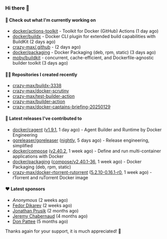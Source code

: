### Hi there 👋

#### 👷 Check out what I'm currently working on

- [docker/actions-toolkit](https://github.com/docker/actions-toolkit) - Toolkit for Docker (GitHub) Actions (1 day ago)
- [docker/buildx](https://github.com/docker/buildx) - Docker CLI plugin for extended build capabilities with BuildKit (2 days ago)
- [crazy-max/.github](https://github.com/crazy-max/.github) -  (2 days ago)
- [docker/packaging](https://github.com/docker/packaging) - Docker Packaging (deb, rpm, static) (3 days ago)
- [moby/buildkit](https://github.com/moby/buildkit) - concurrent, cache-efficient, and Dockerfile-agnostic builder toolkit (3 days ago)

#### 👨‍💻 Repositories I created recently

- [crazy-max/buildx-3338](https://github.com/crazy-max/buildx-3338)
- [crazy-max/docker-scrutiny](https://github.com/crazy-max/docker-scrutiny)
- [crazy-max/test-builder-action](https://github.com/crazy-max/test-builder-action)
- [crazy-max/builder-action](https://github.com/crazy-max/builder-action)
- [crazy-max/docker-captains-briefing-20250129](https://github.com/crazy-max/docker-captains-briefing-20250129)

#### 🚀 Latest releases I've contributed to

- [docker/cagent](https://github.com/docker/cagent) ([v1.9.1](https://github.com/docker/cagent/releases/tag/v1.9.1), 1 day ago) - Agent Builder and Runtime by Docker Engineering
- [goreleaser/goreleaser](https://github.com/goreleaser/goreleaser) ([nightly](https://github.com/goreleaser/goreleaser/releases/tag/nightly), 5 days ago) - Release engineering, simplified
- [docker/compose](https://github.com/docker/compose) ([v2.40.2](https://github.com/docker/compose/releases/tag/v2.40.2), 1 week ago) - Define and run multi-container applications with Docker
- [docker/packaging](https://github.com/docker/packaging) ([compose/v2.40.1-36](https://github.com/docker/packaging/releases/tag/compose/v2.40.1-36), 1 week ago) - Docker Packaging (deb, rpm, static)
- [crazy-max/docker-rtorrent-rutorrent](https://github.com/crazy-max/docker-rtorrent-rutorrent) ([5.2.10-0.16.1-r0](https://github.com/crazy-max/docker-rtorrent-rutorrent/releases/tag/5.2.10-0.16.1-r0), 1 week ago) - rTorrent and ruTorrent Docker image

#### ❤️ Latest sponsors
- _Anonymous_ (2 weeks ago)
- [Fedor Dikarev](https://github.com/fedordikarev) (2 weeks ago)
- [Jonathan Prusik](https://github.com/jprusik) (2 months ago)
- [Jeremy Chabernaud](https://github.com/djerfy) (4 months ago)
- [Don Pattee](https://github.com/DPattee) (5 months ago)

Thanks again for your support, it is much appreciated! 🙏
